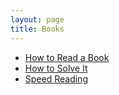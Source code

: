 ```yaml
---
layout: page
title: Books
---
```


- [How to Read a Book](how-to-read-a-book)
- [How to Solve It](how-to-solve-it)
- [Speed Reading](speed-reading)
